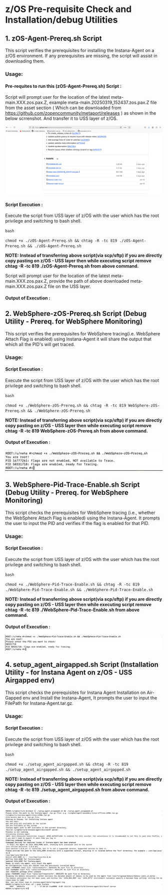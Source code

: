 # z/OS Pre-requisite Check and Installation/debug Utilities


## 1. zOS-Agent-Prereq.sh Script
This script verifies the prerequisites for installing the Instana-Agent on a z/OS environment. If any prerequisites are missing, the script will assist in downloading them.

### Usage:

#### Pre-requites to run this (zOS-Agent-Prereq.sh) Script :
Script will prompt user for the location of the latest meta-main.XXX.zos.pax.Z, example meta-main.20250319_152437.zos.pax.Z file from the asset section ( Which can be downloaded from https://github.com/zopencommunity/metaport/releases ) as shown in the below scrrenshot.
And transfer it to USS layer of z/OS.


![image1.png](image1.png)

#### Script Execution :
Execute the script from USS layer of z/OS with the user which has the root privilege and switching to bash shell.

`bash`

`chmod +x ./zOS-Agent-Prereq.sh && chtag -R -tc 819 ./zOS-Agent-Prereq.sh && ./zOS-Agent-Prereq.sh`

**NOTE: Instead of transferring above script(via scp/sftp) if you are directly copy pasting on z/OS - USS layer then while executing script remove chtag -R -tc 819 ./zOS-Agent-Prereq.sh from above command.**

Script will prompt user for the location of the latest meta-main.XXX.zos.pax.Z, provide the path of above downloaded meta-main.XXX.zos.pax.Z file on the USS layer.

#### Output of Execution :





## 2. WebSphere-zOS-Prereq.sh Script (Debug Utility - Prereq. for WebSphere Monitoring)

This script verifies the prerequisites for WebSphere tracing(i.e. WebSphere Attach Flag is enabled) using Instana-Agent it will share the output that which all the PID's will get traced.


### Usage:
#### Script Execution :
Execute the script from USS layer of z/OS with the user which has the root privilege and switching to bash shell.

`bash`

`chmod +x ./WebSphere-zOS-Prereq.sh && chtag -R -tc 819 WebSphere-zOS-Prereq.sh && ./WebSphere-zOS-Prereq.sh`

**NOTE: Instead of transferring above script(via scp/sftp) if you are directly copy pasting on z/OS - USS layer then while executing script remove chtag -R -tc 819 WebSphere-zOS-Prereq.sh from above command.**

#### Output of Execution :
![image2.png](image2.png)

## 3. WebSphere-Pid-Trace-Enable.sh Script (Debug Utility - Prereq. for WebSphere Monitoring)

This script checks the prerequisites for WebSphere tracing (i.e., whether the WebSphere Attach Flag is enabled) using the Instana-Agent. It prompts the user to input the PID and verifies if the flag is enabled for that PID.


### Usage:
#### Script Execution :

Execute the script from USS layer of z/OS with the user which has the root privilege and switching to bash shell.

`bash`

`chmod +x ./WebSphere-Pid-Trace-Enable.sh && chtag -R -tc 819 ./WebSphere-Pid-Trace-Enable.sh && ./WebSphere-Pid-Trace-Enable.sh`

**NOTE: Instead of transferring above script(via scp/sftp) if you are directly copy pasting on z/OS - USS layer then while executing script remove chtag -R -tc 819 ./WebSphere-Pid-Trace-Enable.sh from above command.**


#### Output of Execution :
![image3.png](image3.png)

## 4. setup_agent_airgapped.sh Script (Installation Utility - for Instana Agent on z/OS - USS Airgapped env)

This script checks the prerequisites for Instana Agent Installation on Air-Gapped env and Install the Instana-Agent, It prompts the user to input the FilePath for Instana-Agent.tar.gz.


### Usage:
#### Script Execution :

Execute the script from USS layer of z/OS with the user which has the root privilege and switching to bash shell.

`bash`

`chmod +x ./setup_agent_airgapped.sh && chtag -R -tc 819 ./setup_agent_airgapped.sh && ./setup_agent_airgapped.sh`


**NOTE: Instead of transferring above script(via scp/sftp) if you are directly copy pasting on z/OS - USS layer then while executing script remove chtag -R -tc 819 ./setup_agent_airgapped.sh from above command.**

#### Output of Execution :
![image4.png](image4.png)